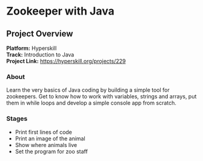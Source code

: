 # Zookeeper with Java

## Project Overview
**Platform:** Hyperskill  
**Track:** Introduction to Java  
**Project Link:** https://hyperskill.org/projects/229

### About
Learn the very basics of Java coding by building a simple tool for zookeepers. Get to know how to work with variables, strings and arrays, put them in while loops and develop a simple console app from scratch.

### Stages
- Print first lines of code
- Print an image of the animal
- Show where animals live
- Set the program for zoo staff